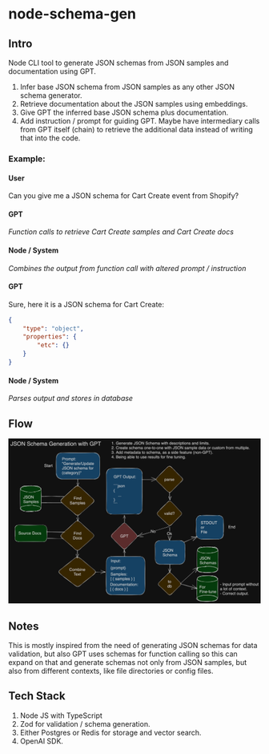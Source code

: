 # node-schema-gen

## Intro

Node CLI tool to generate JSON schemas from JSON samples and documentation using GPT. 

1. Infer base JSON schema from JSON samples as any other JSON schema generator.
2. Retrieve documentation about the JSON samples using embeddings.
3. Give GPT the inferred base JSON schema plus documentation.
4. Add instruction / prompt for guiding GPT. Maybe have intermediary calls from GPT itself (chain) to retrieve the additional data instead of writing that into the code.

### Example:

#### User
Can you give me a JSON schema for Cart Create event from Shopify?

#### GPT
*Function calls to retrieve Cart Create samples and Cart Create docs*

#### Node / System
*Combines the output from function call with altered prompt / instruction*

#### GPT
Sure, here it is a JSON schema for Cart Create:

```json
{
    "type": "object",
    "properties": {
        "etc": {}
    }
}
```

#### Node / System

*Parses output and stores in database*


## Flow

![diagram-01](./.github/node-01.png)


## Notes

This is mostly inspired from the need of generating JSON schemas for data validation, but also GPT uses schemas for function calling so this can expand on that and generate schemas not only from JSON samples, but also from different contexts, like file directories or config files.

## Tech Stack

1. Node JS with TypeScript
2. Zod for validation / schema generation.
3. Either Postgres or Redis for storage and vector search.
4. OpenAI SDK.
